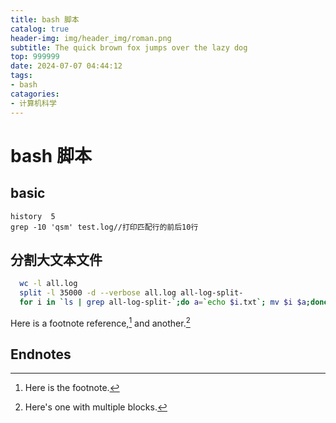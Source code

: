 ```yaml
---
title: bash 脚本
catalog: true
header-img: img/header_img/roman.png
subtitle: The quick brown fox jumps over the lazy dog
top: 999999
date: 2024-07-07 04:44:12
tags:
- bash
catagories: 
- 计算机科学
---
```


# bash 脚本

## basic

```
history  5
grep -10 'qsm' test.log//打印匹配行的前后10行
```

## 分割大文本文件

```bash
  wc -l all.log
  split -l 35000 -d --verbose all.log all-log-split-
  for i in `ls | grep all-log-split-`;do a=`echo $i.txt`; mv $i $a;done
```

Here is a footnote reference,[^1] and another.[^longnote]

## Endnotes

[^1]: Here is the footnote.
[^longnote]: Here's one with multiple blocks.

[label]: <https://> "website title"
